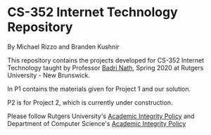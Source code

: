 # CS-352 Internet Technology Repository  #
By Michael Rizzo and Branden Kushnir

This repository contains the projects developed for CS-352 Internet Technology taught by Professor [Badri Nath](https://www.cs.rutgers.edu/~badri/), Spring 2020 at Rutgers University - New Brunswick.          

In P1 contains the materials given for Project 1 and our solution. 

P2 is for Project 2, which is currently under construction.

Please follow Rutgers University's [Academic Integrity Policy](http://academicintegrity.rutgers.edu/academic-integrity-policy/) and Department of Computer Science's [Academic Integrity Policy](https://www.cs.rutgers.edu/academic-integrity/introduction)